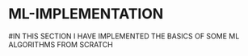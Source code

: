 # ML-IMPLEMENTATION
#IN THIS SECTION I HAVE IMPLEMENTED THE BASICS OF SOME ML ALGORITHMS FROM SCRATCH
